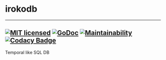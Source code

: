 # irokodb
---
[![MIT licensed](https://img.shields.io/badge/license-MIT-blue.svg)](LICENSE)
[![GoDoc](https://godoc.org/github.com/xo/dburl?status.svg)](https://godoc.org/github.com/gabrielbo1/irokodb)
[![Maintainability](https://api.codeclimate.com/v1/badges/0e082e510c66f2dfeafc/maintainability)](https://codeclimate.com/github/gabrielbo1/irokodb/maintainability)
[![Codacy Badge](https://app.codacy.com/project/badge/Grade/5beeb8a748074548bd0ad869b6d83345)](https://www.codacy.com/gh/gabrielbo1/irokodb/dashboard?utm_source=github.com&amp;utm_medium=referral&amp;utm_content=gabrielbo1/irokodb&amp;utm_campaign=Badge_Grade)
---
Temporal like SQL DB
